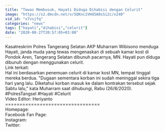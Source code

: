 ```yaml
---
title: "Tewas Membusuk, Hayati Diduga Dihabisi dengan Celurit"
image: "https://s2.dmcdn.net/v/SQKnc1VHd5A8sSi2c/x240"
vid_id: "x7vsjfq"
categories: "news"
tags: ["hayati","dihabisi","celurit"]
date: "2020-08-27T20:57:05+03:00"
---
```

Kasatreskrim Polres Tangerang Selatan AKP Muharram Wibisono menduga Hayati, janda muda yang tewas mengenaskan di sebuah kamar kost di Pondok Aren, Tangerang Selatan dibunuh pacarnya, MN. Hayati pun diduga dibunuh dengan menggunakan celurit.  <br>Link terkait:  <br>Hal ini berdasarkan penemuan celurit di kamar kost MN, tempat tinggal mereka berdua. &quot;Dugaan sementara korban ini sudah meninggal sekira tiga hari yang lalu. Diketahui korban masuk ke dalam kontrakan tersebut sejak Sabtu lalu,&quot; kata Muharram saat dihubungi, Rabu (26/8/2020).  <br>#PolresTangsel #Hayati #Celurit  <br>Video Editor: Heriyanto  <br>=================================  <br>Homepage:   <br>Facebook Fan Page:   <br>Instagram:  <br>Twitter:  
